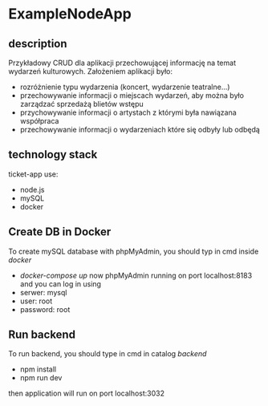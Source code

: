 # ExampleNodeApp
## description
Przykładowy CRUD dla aplikacji przechowującej informację na temat wydarzeń kulturowych. Założeniem aplikacji było:
* rozróżnienie typu wydarzenia (koncert, wydarzenie teatralne...)
* przechowywanie informacji o miejscach wydarzeń, aby można było zarządzać sprzedażą blietów wstępu
* przychowywanie informacji o artystach z którymi była nawiązana współpraca
* przechowywanie informacji o wydarzeniach które się odbyły lub odbędą

## technology stack
ticket-app use:
* node.js
* mySQL
* docker

## Create DB in Docker
To create mySQL database with phpMyAdmin, you should typ in cmd inside *docker*
* *docker-compose up*
now phpMyAdmin running on port localhost:8183 and you can log in using
* serwer: mysql
* user: root
* password: root

## Run backend
To run backend, you should type in cmd in catalog *backend*
* npm install
* npm run dev

then application will run on port localhost:3032
